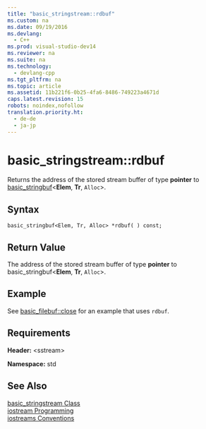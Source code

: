 ```yaml
---
title: "basic_stringstream::rdbuf"
ms.custom: na
ms.date: 09/19/2016
ms.devlang: 
  - C++
ms.prod: visual-studio-dev14
ms.reviewer: na
ms.suite: na
ms.technology: 
  - devlang-cpp
ms.tgt_pltfrm: na
ms.topic: article
ms.assetid: 11b221f6-0b25-4fa6-8486-749223a4671d
caps.latest.revision: 15
robots: noindex,nofollow
translation.priority.ht: 
  - de-de
  - ja-jp
---
```

# basic_stringstream::rdbuf
Returns the address of the stored stream buffer of type **pointer** to [basic_stringbuf](../vs140/basic_stringbuf-Class.md)<**Elem**, **Tr**, `Alloc`>.  
  
## Syntax  
  
```  
basic_stringbuf<Elem, Tr, Alloc> *rdbuf( ) const;  
```  
  
## Return Value  
 The address of the stored stream buffer of type **pointer** to basic_stringbuf<**Elem**, **Tr**, `Alloc`>.  
  
## Example  
 See [basic_filebuf::close](../vs140/basic_filebuf--close.md) for an example that uses `rdbuf`.  
  
## Requirements  
 **Header:** <sstream\>  
  
 **Namespace:** std  
  
## See Also  
 [basic_stringstream Class](../vs140/basic_stringstream-Class.md)   
 [iostream Programming](../vs140/iostream-Programming.md)   
 [iostreams Conventions](../vs140/iostreams-Conventions.md)